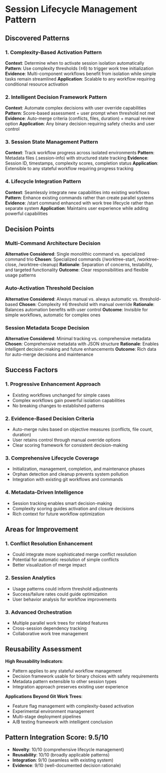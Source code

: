 # Session Lifecycle Management Pattern

## Discovered Patterns

### 1. Complexity-Based Activation Pattern
**Context**: Determine when to activate session isolation automatically
**Pattern**: Use complexity thresholds (≥6) to trigger work tree initialization
**Evidence**: Multi-component workflows benefit from isolation while simple tasks remain streamlined
**Application**: Scalable to any workflow requiring conditional resource activation

### 2. Intelligent Decision Framework Pattern  
**Context**: Automate complex decisions with user override capabilities
**Pattern**: Score-based assessment + user prompt when threshold not met
**Evidence**: Auto-merge criteria (conflicts, files, duration) + manual review option
**Application**: Any binary decision requiring safety checks and user control

### 3. Session State Management Pattern
**Context**: Track workflow progress across isolated environments
**Pattern**: Metadata files (.session-info) with structured state tracking
**Evidence**: Session ID, timestamps, complexity scores, completion status
**Application**: Extensible to any stateful workflow requiring progress tracking

### 4. Lifecycle Integration Pattern
**Context**: Seamlessly integrate new capabilities into existing workflows  
**Pattern**: Enhance existing commands rather than create parallel systems
**Evidence**: /start command enhanced with work tree lifecycle rather than separate system
**Application**: Maintains user experience while adding powerful capabilities

## Decision Points

### Multi-Command Architecture Decision
**Alternative Considered**: Single monolithic command vs. specialized command trio
**Chosen**: Specialized commands (/worktree-start, /worktree-close, /worktree-cleanup)
**Rationale**: Separation of concerns, testability, and targeted functionality
**Outcome**: Clear responsibilities and flexible usage patterns

### Auto-Activation Threshold Decision  
**Alternative Considered**: Always manual vs. always automatic vs. threshold-based
**Chosen**: Complexity ≥6 threshold with manual override
**Rationale**: Balances automation benefits with user control
**Outcome**: Invisible for simple workflows, automatic for complex ones

### Session Metadata Scope Decision
**Alternative Considered**: Minimal tracking vs. comprehensive metadata
**Chosen**: Comprehensive metadata with JSON structure
**Rationale**: Enables intelligent decision-making and future enhancements
**Outcome**: Rich data for auto-merge decisions and maintenance

## Success Factors

### 1. Progressive Enhancement Approach
- Existing workflows unchanged for simple cases
- Complex workflows gain powerful isolation capabilities
- No breaking changes to established patterns

### 2. Evidence-Based Decision Criteria
- Auto-merge rules based on objective measures (conflicts, file count, duration)
- User retains control through manual override options
- Clear scoring framework for consistent decision-making

### 3. Comprehensive Lifecycle Coverage
- Initialization, management, completion, and maintenance phases
- Orphan detection and cleanup prevents system pollution
- Integration with existing git workflows and commands

### 4. Metadata-Driven Intelligence
- Session tracking enables smart decision-making
- Complexity scoring guides activation and closure decisions
- Rich context for future workflow optimization

## Areas for Improvement

### 1. Conflict Resolution Enhancement
- Could integrate more sophisticated merge conflict resolution
- Potential for automatic resolution of simple conflicts
- Better visualization of merge impact

### 2. Session Analytics
- Usage patterns could inform threshold adjustments
- Success/failure rates could guide optimization
- User behavior analysis for workflow improvements

### 3. Advanced Orchestration
- Multiple parallel work trees for related features
- Cross-session dependency tracking
- Collaborative work tree management

## Reusability Assessment

**High Reusability Indicators**:
- Pattern applies to any stateful workflow management
- Decision framework usable for binary choices with safety requirements
- Metadata pattern extensible to other session types
- Integration approach preserves existing user experience

**Applications Beyond Git Work Trees**:
- Feature flag management with complexity-based activation
- Experimental environment management
- Multi-stage deployment pipelines
- A/B testing framework with intelligent conclusion

## Pattern Integration Score: 9.5/10
- **Novelty**: 10/10 (comprehensive lifecycle management)
- **Reusability**: 10/10 (broadly applicable patterns)
- **Integration**: 9/10 (seamless with existing system)
- **Evidence**: 9/10 (well-documented decision rationale)